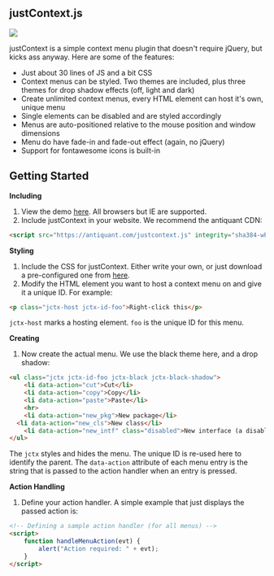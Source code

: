 ## justContext.js
![](https://raw.githubusercontent.com/minxomat/justContext.js/master/title.png)

justContext is a simple context menu plugin that doesn't require jQuery, but kicks ass anyway. Here are some of the features:

- Just about 30 lines of JS and a bit CSS
- Context menus can be styled. Two themes are included, plus three themes for drop shadow effects (off, light and dark)
- Create unlimited context menus, every HTML element can host it's own, unique menu
- Single elements can be disabled and are styled accordingly
- Menus are auto-positioned relative to the mouse position and window dimensions
- Menu do have fade-in and fade-out effect (again, no jQuery)
- Support for fontawesome icons is built-in

## Getting Started

**Including**

1. View the demo [here](http://minxomat.github.io/justContext.js). All browsers but IE are supported.
2. Include justContext in your website. We recommend the antiquant CDN:

```html
<script src="https://antiquant.com/justcontext.js" integrity="sha384-wPEZ1otfu5BsVsQqmszGcZexq+By9WUQt8zIQsJSjbTK/5JkmE9HXiSWJFxRHZmB" crossorigin="anonymous"></script>
```

**Styling**

1. Include the CSS for justContext. Either write your own, or just download a pre-configured one from [here](https://raw.githubusercontent.com/minxomat/justContext.js/gh-pages/lib/justcontext.css).
2. Modify the HTML element you want to host a context menu on and give it a unique ID. For example:

```HTML
<p class="jctx-host jctx-id-foo">Right-click this</p>
```

`jctx-host` marks a hosting element. `foo` is the unique ID for this menu.

**Creating**

1. Now create the actual menu. We use the black theme here, and a drop shadow:

```HTML
<ul class="jctx jctx-id-foo jctx-black jctx-black-shadow">
	<li data-action="cut">Cut</li>
	<li data-action="copy">Copy</li>
	<li data-action="paste">Paste</li>
	<hr>
	<li data-action="new_pkg">New package</li>
  <li data-action="new_cls">New class</li>
	<li data-action="new_intf" class="disabled">New interface (a disabled entry)</li>
</ul>
```

The `jctx` styles and hides the menu. The unique ID is re-used here to identify the parent. The `data-action` attribute of each menu entry is the string that is passed to the action handler when an entry is pressed.

**Action Handling**

1. Define your action handler. A simple example that just displays the passed action is:

```HTML
<!-- Defining a sample action handler (for all menus) -->
<script>
	function handleMenuAction(evt) {
		alert("Action required: " + evt);
	}
</script>
```
